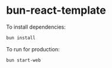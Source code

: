 # bun-react-template

To install dependencies:

```bash
bun install
```

To run for production:

```bash
bun start-web
```

